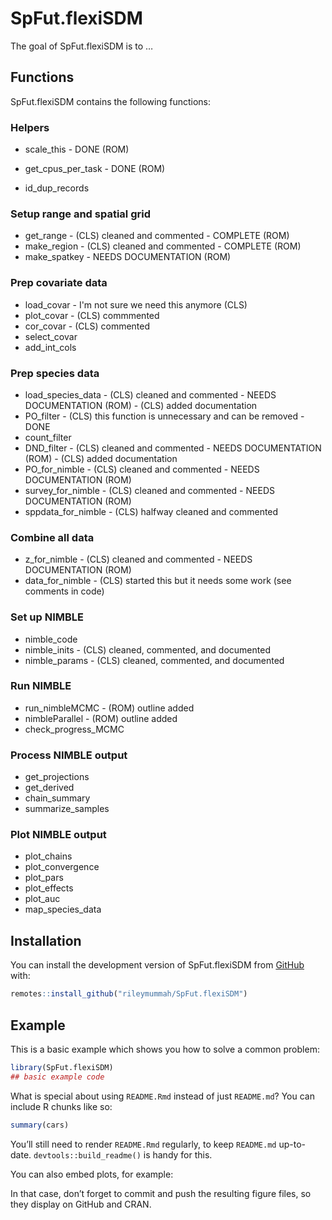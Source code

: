 
# SpFut.flexiSDM

<!-- badges: start -->
<!-- badges: end -->

The goal of SpFut.flexiSDM is to …

## Functions

SpFut.flexiSDM contains the following functions:

### Helpers
- scale_this - DONE (ROM)
- get_cpus_per_task - DONE (ROM)

- id_dup_records


### Setup range and spatial grid

- get_range - (CLS) cleaned and commented - COMPLETE (ROM)
- make_region - (CLS) cleaned and commented - COMPLETE (ROM)
- make_spatkey - NEEDS DOCUMENTATION (ROM)

### Prep covariate data

- load_covar - I'm not sure we need this anymore (CLS)
- plot_covar - (CLS) commmented
- cor_covar - (CLS) commented
- select_covar
- add_int_cols

### Prep species data

- load_species_data - (CLS) cleaned and commented - NEEDS DOCUMENTATION (ROM) - (CLS) added documentation
- PO_filter - (CLS) this function is unnecessary and can be removed - DONE
- count_filter
- DND_filter - (CLS) cleaned and commented - NEEDS DOCUMENTATION (ROM) - (CLS) added documentation 
- PO_for_nimble - (CLS) cleaned and commented - NEEDS DOCUMENTATION (ROM)
- survey_for_nimble - (CLS) cleaned and commented - NEEDS DOCUMENTATION (ROM)
- sppdata_for_nimble - (CLS) halfway cleaned and commented

### Combine all data

- z_for_nimble - (CLS) cleaned and commented - NEEDS DOCUMENTATION (ROM)
- data_for_nimble - (CLS) started this but it needs some work (see comments in code)

### Set up NIMBLE

- nimble_code
- nimble_inits - (CLS) cleaned, commented, and documented
- nimble_params - (CLS) cleaned, commented, and documented

### Run NIMBLE

- run_nimbleMCMC - (ROM) outline added
- nimbleParallel - (ROM) outline added
- check_progress_MCMC

### Process NIMBLE output

- get_projections
- get_derived
- chain_summary
- summarize_samples

### Plot NIMBLE output

- plot_chains
- plot_convergence
- plot_pars
- plot_effects
- plot_auc
- map_species_data

## Installation

You can install the development version of SpFut.flexiSDM from
[GitHub](https://github.com/) with:

``` r
remotes::install_github("rileymummah/SpFut.flexiSDM")
```

## Example

This is a basic example which shows you how to solve a common problem:

``` r
library(SpFut.flexiSDM)
## basic example code
```

What is special about using `README.Rmd` instead of just `README.md`?
You can include R chunks like so:

``` r
summary(cars)
```

You’ll still need to render `README.Rmd` regularly, to keep `README.md`
up-to-date. `devtools::build_readme()` is handy for this.

You can also embed plots, for example:

In that case, don’t forget to commit and push the resulting figure
files, so they display on GitHub and CRAN.

